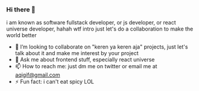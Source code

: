 ### Hi there 👋

i am known as software fullstack developer, or js developer, or react universe developer, hahah wtf intro just let's do a collaboration to make the world better

- 👯 I’m looking to collaborate on "keren ya keren aja" projects, just let's talk about it and make me interest by your project 
- 💬 Ask me about frontend stuff, especially react universe
- 📫 How to reach me: just dm me on twitter or email me at aqigif@gmail.com
- ⚡ Fun fact: i can't eat spicy LOL
